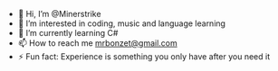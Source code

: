 - 👋 Hi, I’m @Minerstrike
- 👀 I’m interested in coding, music and language learning
- 🌱 I’m currently learning C#
- 📫 How to reach me mrbonzet@gmail.com
- ⚡ Fun fact: Experience is something you only have after you need it

<!---
Minerstrike/Minerstrike is a ✨ special ✨ repository because its `README.md` (this file) appears on your GitHub profile.
You can click the Preview link to take a look at your changes.
--->

